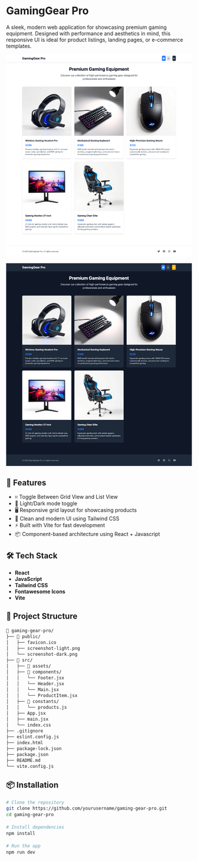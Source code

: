 # GamingGear Pro

A sleek, modern web application for showcasing premium gaming equipment. Designed with performance and aesthetics in mind, this responsive UI is ideal for product listings, landing pages, or e-commerce templates.

![GamingGear Pro Light Mode Screenshot](/public/screenshot-light.png)

![GamingGear Pro Dark Mode Screenshot](/public/screenshot-dark.png)

## 🚀 Features

- ⌗ Toggle Between Grid View and List View
- 🌙 Light/Dark mode toggle
- 🖥 Responsive grid layout for showcasing products
- 🎯 Clean and modern UI using Tailwind CSS
- ⚡ Built with Vite for fast development
- 📦 Component-based architecture using React + Javascript

## 🛠 Tech Stack

- **React**
- **JavaScript**
- **Tailwind CSS**
- **Fontawesome Icons**
- **Vite**

## 📂 Project Structure

```
📁 gaming-gear-pro/
├── 📁 public/
│   ├── favicon.ico
│   ├── screenshot-light.png
│   └── screenshot-dark.png
├── 📁 src/
│   ├── 📁 assets/
│   ├── 📁 components/
│   │   └── Footer.jsx
│   │   └── Header.jsx
│   │   └── Main.jsx
│   │   └── ProductItem.jsx
│   ├── 📁 constants/
│   │   └── products.js
│   ├── App.jsx
│   ├── main.jsx
│   └── index.css
├── .gitignore
├── eslint.config.js
├── index.html
├── package-lock.json
├── package.json
├── README.md
└── vite.config.js
```

## 📦 Installation

```bash
# Clone the repository
git clone https://github.com/yourusername/gaming-gear-pro.git
cd gaming-gear-pro

# Install dependencies
npm install

# Run the app
npm run dev
```
